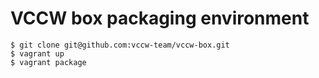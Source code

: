 # VCCW box packaging environment

```
$ git clone git@github.com:vccw-team/vccw-box.git
$ vagrant up
$ vagrant package
```
